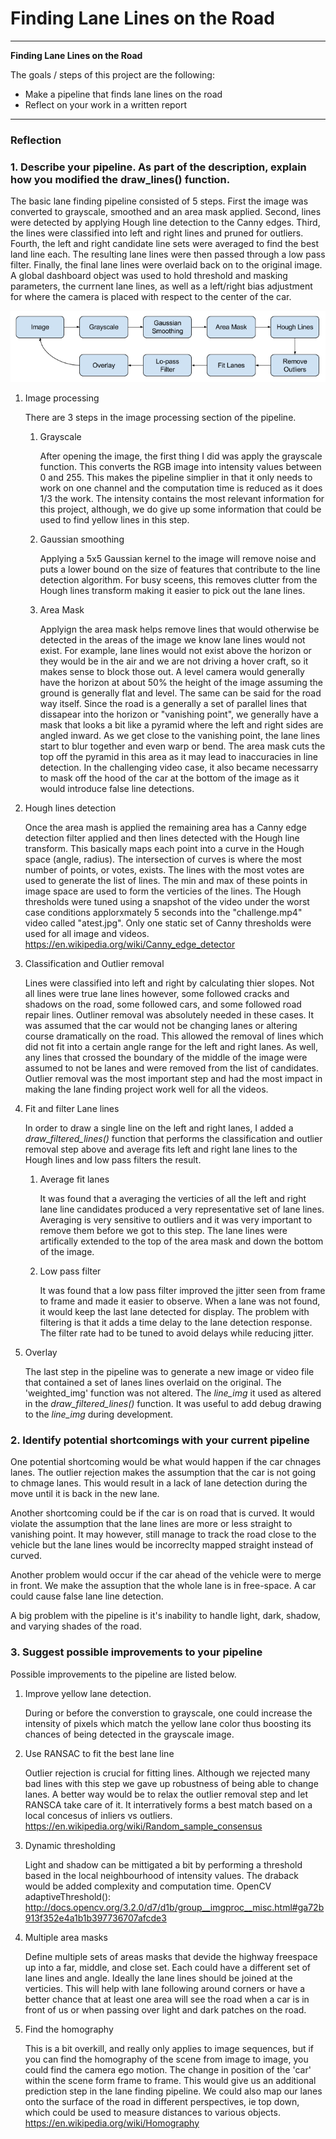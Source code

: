 # **Finding Lane Lines on the Road** 

---

**Finding Lane Lines on the Road**

The goals / steps of this project are the following:
* Make a pipeline that finds lane lines on the road
* Reflect on your work in a written report


[//]: # (Image References)

[image1]: ./flow.png

---

### Reflection

### 1. Describe your pipeline. As part of the description, explain how you modified the draw_lines() function.

The basic lane finding pipeline consisted of 5 steps. First the image was converted to grayscale, smoothed and an area mask applied. Second, lines were detected by applying Hough line detection to the Canny edges. Third, the lines were classified into left and right lines and pruned for outliers. Fourth, the left and right candidate line sets were averaged to find the best land line each. The resulting lane lines were then passed through a low pass filter.  Finally, the final lane lines were overlaid back on to the original image. A global dashboard object was used to hold threshold and masking parameters, the currnent lane lines, as well as a left/right bias adjustment for where the camera is placed with respect to the center of the car.

![alt text][image1]

1. Image processing

	There are 3 steps in the image processing section of the pipeline.

	1. Grayscale

		 After opening the image, the first thing I did was apply the grayscale function. This converts the RGB image into intensity values between 0 and 255. This makes the pipeline simplier in that it only needs to work on one channel and the computation time is reduced as it does 1/3 the work. The intensity contains the most relevant information for this project, although, we do give up some information that could be used to find yellow lines in this step.

	2. Gaussian smoothing
		
		Applying a 5x5 Gaussian kernel to the image will remove noise and puts a lower bound on the size of features that contribute to the line detection algorithm. For busy sceens, this removes clutter from the Hough lines transform making it easier to pick out the lane lines.
	
	3. Area Mask

		Applyign the area mask helps remove lines that would otherwise be detected in the areas of the image we know lane lines would not exist.  For example, lane lines would not exist above the horizon or they would be in the air and we are not driving a hover craft, so it makes sense to block those out.  A level camera would generally have the horizon at about 50% the height of the image assuming the ground is generally flat and level. The same can be said for the road way itself.  Since the road is a generally a set of parallel lines that dissapear into the horizon or "vanishing point", we generally have a mask that looks a bit like a pyramid where the left and right sides are angled inward. As we get close to the vanishing point, the lane lines start to blur together and even warp or bend.  The area mask cuts the top off the pyramid in this area as it may lead to inaccuracies in line detection. In the challenging video case, it also became necessarry to mask off the hood of the car at the bottom of the image as it would introduce false line detections.

2. Hough lines detection

	Once the area mash is applied the remaining area has a Canny edge detection filter applied and then lines detected with the Hough line transform.  This basically maps each point into a curve in the Hough space (angle, radius).  The intersection of curves is where the most number of points, or votes, exists.  The lines with the most votes are used to generate the list of lines.  The min and max of these points in image space are used to form the verticies of the lines.  The Hough thresholds were tuned using a snapshot of the video under the worst case conditions applorxmately 5 seconds into the "challenge.mp4" video called "atest.jpg".  Only one static set of Canny thresholds were used for all image and videos.
	https://en.wikipedia.org/wiki/Canny_edge_detector

3. Classification and Outlier removal
	
	Lines were classified into left and right by calculating thier slopes. Not all lines were true lane lines however, some followed cracks and shadows on the road, some followed cars, and some followed road repair lines.  Outliner removal was absolutely needed in these cases.  It was assumed that the car would not be changing lanes or altering course dramatically on the road.  This allowed the removal of lines which did not fit into a certain angle range for the left and right lanes.  As well, any lines that crossed the boundary of the middle of the image were assumed to not be lanes and were removed from the list of candidates.
	Outlier removal was the most important step and had the most impact in making the lane finding project work well for all the videos.

4. Fit and filter Lane lines

	In order to draw a single line on the left and right lanes, I added a *draw_filtered_lines()* function that performs the classification and outlier removal step above and average fits left and right lane lines to the Hough lines and low pass filters the result.

	1. Average fit lanes

		It was found that a averaging the verticies of all the left and right lane line candidates produced a very representative set of lane lines. Averaging is very sensitive to outliers and it was very important to remove them before we got to this step. The lane lines were artifically extended to the top of the area mask and down the bottom of the image.

	2. Low pass filter

		It was found that a low pass filter improved the jitter seen from frame to frame and made it easier to observe.  When a lane was not found, it would keep the last lane detected for display.  The problem with filtering is that it adds a time delay to the lane detection response. The filter rate had to be tuned to avoid delays while reducing jitter.

5. Overlay

	The last step in the pipeline was to generate a new image or video file that contained a set of lanes lines overlaid on the original.  The 'weighted_img' function was not altered.  The *line_img* it used as altered in the *draw_filtered_lines()* function.  It was useful to add debug drawing to the *line_img* during development.


### 2. Identify potential shortcomings with your current pipeline


One potential shortcoming would be what would happen if the car chnages lanes.  The outlier rejection makes the assumption that the car is not going to chmage lanes. This would result in a lack of lane detection during the move until it is back in the new lane.

Another shortcoming could be if the car is on road that is curved.  It would violate the assumption that the lane lines are more or less straight to vanishing point.  It may however, still manage to track the road close to the vehicle but the lane lines would be incorreclty mapped straight instead of curved.

Another problem would occur if the car ahead of the vehicle were to merge in front.  We make the assuption that the whole lane is in free-space.  A car could cause false lane line detection.

A big problem with the pipeline is it's inability to handle light, dark, shadow, and varying shades of the road.

### 3. Suggest possible improvements to your pipeline

Possible improvements to the pipeline are listed below.

1. Improve yellow lane detection.

	During or before the converstion to grayscale, one could increase the intensity of pixels which match the yellow lane color thus boosting its chances of being detected in the grayscale image.

2. Use RANSAC to fit the best lane line
	
	Outlier rejection is crucial for fitting lines.  Although we rejected many bad lines with this step we gave up robustness of being able to change lanes. A better way would be to relax the outlier removal step and let RANSCA take care of it.  It interratively forms a best match based on a local concesus of inliers vs outliers.
	https://en.wikipedia.org/wiki/Random_sample_consensus

3. Dynamic thresholding

	Light and shadow can be mittigated a bit by performing a threshold based in the local neighbourhood of intensity values. The draback would be added complexity and computation time. 
	OpenCV  adaptiveThreshold(): http://docs.opencv.org/3.2.0/d7/d1b/group__imgproc__misc.html#ga72b913f352e4a1b1b397736707afcde3

4. Multiple area masks

	Define multiple sets of areas masks that devide the highway freespace up into a far, middle, and close set.  Each could have a different set of lane lines and angle.  Ideally the lane lines should be joined at the verticies.  This will help with lane following around corners or have a better chance that at least one area will see the road when a car is in front of us or when passing over light and dark patches on the road.

5. Find the homography

	This is a bit overkill, and really only applies to image sequences, but if you can find the homography of the scene from image to image, you could find the camera ego motion.  The change in position of the 'car' within the scene form frame to frame. This would give us an additional prediction step in the lane finding pipeline.  We could also map our lanes onto the surface of the road in different perspectives, ie top down, which could be used to measure distances to various objects.
	https://en.wikipedia.org/wiki/Homography

